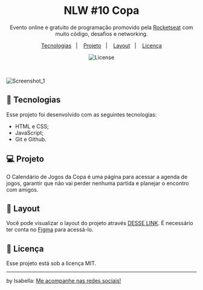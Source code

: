 <h1 align="center"> NLW #10 Copa </h1>

<p align="center">
Evento online e gratuito de programação promovido pela <a href="https://www.rocketseat.com.br/">Rocketseat</a> com muito código, desafios e networking.
</p>

<p align="center">
  <a href="#-tecnologias">Tecnologias</a>&nbsp;&nbsp;&nbsp;|&nbsp;&nbsp;&nbsp;
  <a href="#-projeto">Projeto</a>&nbsp;&nbsp;&nbsp;|&nbsp;&nbsp;&nbsp;
  <a href="#-layout">Layout</a>&nbsp;&nbsp;&nbsp;|&nbsp;&nbsp;&nbsp;
  <a href="#memo-licença">Licença</a>
</p>

<p align="center">
  <img alt="License" src="https://img.shields.io/static/v1?label=license&message=MIT&color=49AA26&labelColor=000000">
</p>

<br>

  ![Screenshot_1](https://user-images.githubusercontent.com/117181934/205422285-65cb793a-5166-4293-82ad-6a0860d19447.png)


## 🚀 Tecnologias

Esse projeto foi desenvolvido com as seguintes tecnologias:

- HTML e CSS;
- JavaScript;
- Git e Github.

## 💻 Projeto

O Calendário de Jogos da Copa é uma página para acessar a agenda de jogos, garantir que não vai perder nenhuma partida e planejar o encontro com amigos.

## 🔖 Layout

Você pode visualizar o layout do projeto através [DESSE LINK](https://www.figma.com/community/file/1169028052212317700). É necessário ter conta no [Figma](https://figma.com) para acessá-lo.

## :memo: Licença

Esse projeto está sob a licença MIT.

---

by Isabella: [Me acompanhe nas redes sociais!](https://github.com/reis0694)
